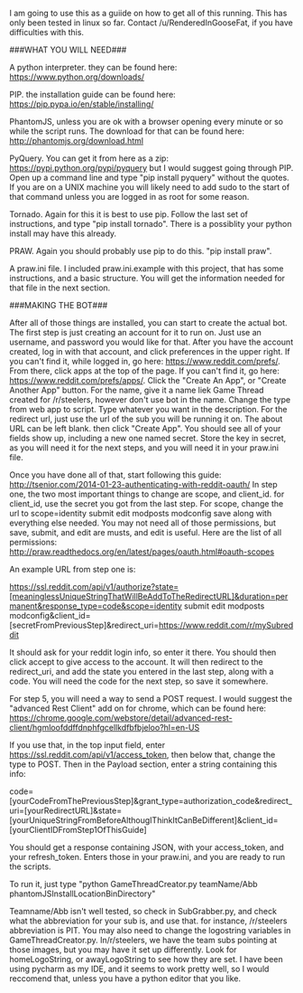 I am going to use this as a guiide on how to get all of this running.  This has only been tested in linux so far.  Contact /u/RenderedInGooseFat, if you have difficulties with this.

###WHAT YOU WILL NEED###

A python interpreter.  they can be found here: https://www.python.org/downloads/

PIP.  the installation guide can be found here: https://pip.pypa.io/en/stable/installing/

PhantomJS, unless you are ok with a browser opening every minute or so while the script runs.  The download for that can be found here: http://phantomjs.org/download.html

PyQuery.  You can get it from here as a zip: https://pypi.python.org/pypi/pyquery but I would suggest going through PIP.  Open up a command line and type "pip install pyquery" without the quotes.  If you are on a UNIX machine you will likely need to add sudo to the start of that command unless you are logged in as root for some reason.

Tornado.  Again for this it is best to use pip.  Follow the last set of instructions, and type "pip install tornado".  There is a possiblity your python install may have this already.  

PRAW.  Again you should probably use pip to do this.  "pip install praw".

A praw.ini file.  I included praw.ini.example with this project, that has some instructions, and a basic structure.  You will get the information needed for that file in the next section.

###MAKING THE BOT###

After all of those things are installed, you can start to create the actual bot.  The first step is just creating an account for it to run on.  Just use an username, and password you would like for that.  After you have the account created, log in with that account, and click preferences in the upper right.  If you can't find it, while logged in, go here: https://www.reddit.com/prefs/.  From there, click apps at the top of the page.  If you can't find it, go here: https://www.reddit.com/prefs/apps/.  Click the "Create An App", or "Create Another App" button.  For the name, give it a name liek Game Thread created for /r/steelers, however don't use bot in the name.  Change the type from web app to script.  Type whatever you want in the description.  For the redirect url, just use the url of the sub you will be running it on.  The about URL can be left blank.  then click "Create App".  You should see all of your fields show up, including a new one named secret.  Store the key in secret, as you will need it for the next steps, and you will need it in your praw.ini file.  

Once you have done all of that, start following this guide: http://tsenior.com/2014-01-23-authenticating-with-reddit-oauth/  In step one, the two most important things to change are scope, and client_id. for client_id, use the secret you got from the last step.  For scope, change the url to scope=identity submit edit modposts modconfig save along with everything else needed.  You may not need all of those permissions, but save, submit, and edit are musts, and edit is useful.  Here are the list of all permissions: http://praw.readthedocs.org/en/latest/pages/oauth.html#oauth-scopes

An example URL from step one is:

https://ssl.reddit.com/api/v1/authorize?state=[meaninglessUniqueStringThatWillBeAddToTheRedirectURL]&duration=permanent&response_type=code&scope=identity submit edit modposts modconfig&client_id=[secretFromPreviousStep]&redirect_uri=https://www.reddit.com/r/mySubreddit

It should ask for your reddit login info, so enter it there.  You should then click accept to give access to the account.  It will then redirect to the redirect_uri, and add the state you entered in the last step, along with a code.  You will need the code for the next step, so save it somewhere.  

For step 5, you will need a way to send a POST request.  I would suggest the "advanced Rest Client" add on for chrome, which can be found here: https://chrome.google.com/webstore/detail/advanced-rest-client/hgmloofddffdnphfgcellkdfbfbjeloo?hl=en-US

If you use that, in the top input field, enter https://ssl.reddit.com/api/v1/access_token, then below that, change the type to POST.  Then in the Payload section, enter a string containing this info:

code=[yourCodeFromThePreviousStep]&grant_type=authorization_code&redirect_uri=[yourRedirectURL]&state=[yourUniqueStringFromBeforeAlthougIThinkItCanBeDifferent]&client_id=[yourClientIDFromStep1OfThisGuide]

You should get a response containing JSON, with your access_token, and your refresh_token.  Enters those in your praw.ini, and you are ready to run the scripts.

To run it, just type "python GameThreadCreator.py teamName/Abb phantomJSInstallLocationBinDirectory"

Teamname/Abb isn't well tested, so check in SubGrabber.py, and check what the abbreviation for your sub is, and use that.  for instance, /r/steelers abbreviation is PIT.  You may also need to change the logostring variables in GameThreadCreator.py.  In/r/steelers, we have the team subs pointing at those images, but you may have it set up differently.  Look for homeLogoString, or awayLogoString to see how they are set.  I have been using pycharm as my IDE, and it seems to work pretty well, so I would reccomend that, unless you have a python editor that you like.









